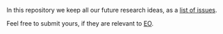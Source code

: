 In this repository we keep all our future research ideas,
as a [list of issues](https://github.com/objectionary/ideas/issues).

Feel free to submit yours, if they are relevant to
[EO](https://www.eolang.org).
